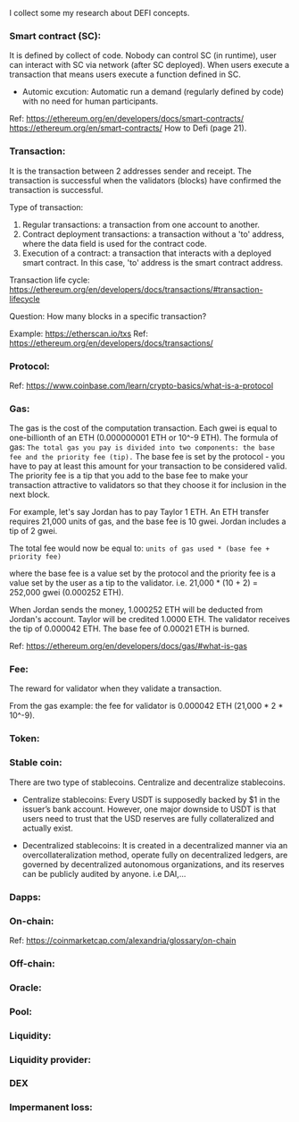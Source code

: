 I collect some my research about DEFI concepts.

### Smart contract (SC):
It is defined by collect of code. Nobody can control SC (in runtime), user can interact with SC via network (after SC deployed). When users execute a transaction that means users execute a function defined in SC. 

* Automic excution: Automatic run a demand (regularly defined by code) with no need for human participants.


Ref: https://ethereum.org/en/developers/docs/smart-contracts/
https://ethereum.org/en/smart-contracts/
How to Defi (page 21).


### Transaction:
It is the transaction between 2 addresses sender and receipt. The transaction is successful when the validators (blocks) have confirmed the transaction is successful.

Type of transaction:
1. Regular transactions: a transaction from one account to another.
2. Contract deployment transactions: a transaction without a 'to' address, where the data field is used for the contract code.
3. Execution of a contract: a transaction that interacts with a deployed smart contract. In this case, 'to' address is the smart contract address.

Transaction life cycle: https://ethereum.org/en/developers/docs/transactions/#transaction-lifecycle

Question: How many blocks in a specific transaction?

Example: https://etherscan.io/txs
Ref: https://ethereum.org/en/developers/docs/transactions/

### Protocol:

Ref: https://www.coinbase.com/learn/crypto-basics/what-is-a-protocol

### Gas:
The gas is the cost of the computation transaction. Each gwei is equal to one-billionth of an ETH (0.000000001 ETH or 10^-9 ETH).
The formula of gas: `The total gas you pay is divided into two components: the base fee and the priority fee (tip).`
The base fee is set by the protocol - you have to pay at least this amount for your transaction to be considered valid. The priority fee is a tip that you add to the base fee to make your transaction attractive to validators so that they choose it for inclusion in the next block.

For example, let's say Jordan has to pay Taylor 1 ETH. An ETH transfer requires 21,000 units of gas, and the base fee is 10 gwei. Jordan includes a tip of 2 gwei.

The total fee would now be equal to: `units of gas used * (base fee + priority fee)`

where the base fee is a value set by the protocol and the priority fee is a value set by the user as a tip to the validator. i.e. 21,000 * (10 + 2) = 252,000 gwei (0.000252 ETH).

When Jordan sends the money, 1.000252 ETH will be deducted from Jordan's account. Taylor will be credited 1.0000 ETH. The validator receives the tip of 0.000042 ETH. The base fee of 0.00021 ETH is burned.

Ref: https://ethereum.org/en/developers/docs/gas/#what-is-gas
### Fee:
The reward for validator when they validate a transaction. 

From the gas example: the fee for validator is 0.000042 ETH (21,000 * 2 * 10^-9).

### Token:

### Stable coin:
There are two type of stablecoins. Centralize and decentralize stablecoins.

* Centralize stablecoins: Every USDT is supposedly backed by $1 in the issuer’s bank account. However, one major downside to USDT is that users need to trust that the USD reserves are fully collateralized and actually exist.

* Decentralized stablecoins: It is created in a decentralized manner via an overcollateralization method, operate fully on decentralized ledgers, are governed by decentralized autonomous organizations, and its reserves can be publicly audited by anyone. i.e DAI,...

### Dapps:

### On-chain:

Ref: https://coinmarketcap.com/alexandria/glossary/on-chain

### Off-chain:

### Oracle: 

### Pool:


### Liquidity:

### Liquidity provider:

### DEX


### Impermanent loss:

